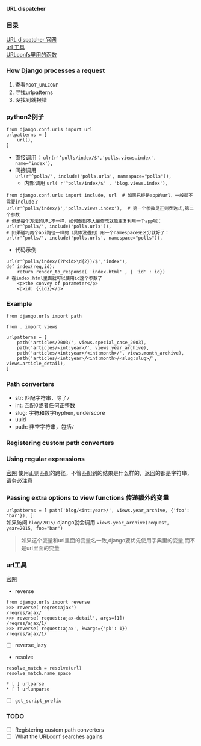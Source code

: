 **URL dispatcher**  

### 目录
[URL dispatcher 官网](https://docs.djangoproject.com/en/2.0/topics/http/urls/)  
[url 工具](https://docs.djangoproject.com/en/2.1/ref/urlresolvers/)  
[URLconfs里用的函数](https://docs.djangoproject.com/en/2.1/ref/urls/#module-django.conf.urls)

### How Django processes a request
1. 查看`ROOT_URLCONF`
2. 寻找urlpatterns
3. 没找到就报错

### python2例子
```
from django.conf.urls import url
urlpatterns = [
    url(),
]
```
* 直接调用：
`ulr(r'^polls/index/$','polls.views.index', name='index'),`
* 间接调用  
`url(r'^polls/', include('polls.urls', namespace="polls")),`
    * 内部调用
        `url( r'^polls/index/$' , 'blog.views.index'),`

```
from django.conf.urls import include, url  # 如果已经是app的url，一般都不需要include了
url(r'^polls/index/$','polls.views.index'),  # 第一个参数是正则表达式,第二个参数
# 但是每个方法的URL不一样，如何做到不大量修改就能重复利用一个app呢：
url(r'^polls/', include('polls.urls')),
# 如果碰巧两个api路径一样的（具体没遇到）用一个namespace来区分就好了：
url(r'^polls/', include('polls.urls', namespace="polls")),
```

* 代码示例
```
url(r'^polls/index/(?P<id>\d{2})/$','index'),
def index(req,id):
    return render_to_response( 'index.html' , { 'id' : id})
# 在index.html里面就可以使用id这个参数了
    <p>the convey of parameter</p>
    <p>id: {{id}}</p>
```

### Example
```
from django.urls import path

from . import views

urlpatterns = [
    path('articles/2003/', views.special_case_2003),
    path('articles/<int:year>/', views.year_archive),
    path('articles/<int:year>/<int:month>/', views.month_archive),
    path('articles/<int:year>/<int:month>/<slug:slug>/', views.article_detail),
]
```

### Path converters
* str: 匹配字符串，除了`/`
* int: 匹配0或者任何正整数
* slug: 字符和数字hyphen, underscore
* uuid
* path: 非空字符串，包括`/`

### Registering custom path converters

### Using regular expressions
[官网](https://docs.djangoproject.com/en/2.2/topics/http/urls/#using-regular-expressions)
使用正则匹配的路径，不管匹配到的结果是什么样的，返回的都是字符串，请务必注意

### Passing extra options to view functions 传递额外的变量
`
urlpatterns = [
    path('blog/<int:year>/', views.year_archive, {'foo': 'bar'}),
]
`  
如果访问 `blog/2015/` django就会调用
`views.year_archive(request, year=2015, foo="bar")`
> 如果这个变量和url里面的变量名一致,django要优先使用字典里的变量,而不是url里面的变量

### url工具
[官网](https://docs.djangoproject.com/en/2.1/ref/urlresolvers/#resolve)
* reverse
```
from django.urls import reverse
>>> reverse('reqres:ajax')
/reqres/ajax/
>>> reverse('request:ajax-detail', args=[1])
/reqres/ajax/1/
>>> reverse('request:ajax', kwargs={'pk': 1})
/reqres/ajax/1/
```
* [ ] reverse_lazy
* resolve
```
resolve_match = resolve(url)
resolve_match.name_space
```
    * [ ] urlparse
    * [ ] urlunparse
* [ ] `get_script_prefix`

### TODO
* [ ] Registering custom path converters
* [ ] What the URLconf searches agains
